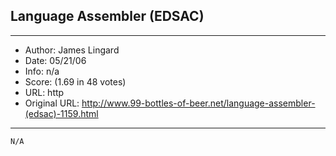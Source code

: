 
## Language Assembler (EDSAC) ##
---
- Author: James Lingard
- Date: 05/21/06
- Info: n/a
- Score:  (1.69 in 48 votes)
- URL: http
- Original URL: http://www.99-bottles-of-beer.net/language-assembler-(edsac)-1159.html
---

```N/A```
